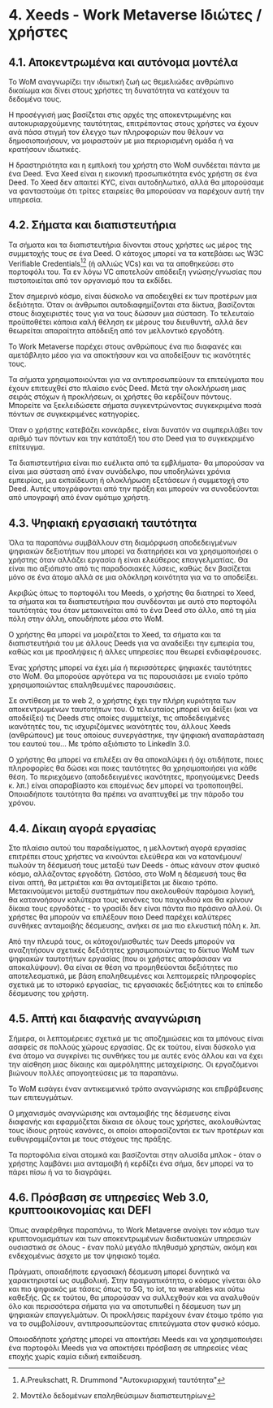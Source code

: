 # 4. Xeeds - Work Metaverse Ιδιώτες / χρήστες

## 4.1. Αποκεντρωμένα και αυτόνομα μοντέλα

Το WoM αναγνωρίζει την ιδιωτική ζωή ως θεμελιώδες ανθρώπινο δικαίωμα και δίνει στους χρήστες τη δυνατότητα να κατέχουν τα δεδομένα τους.

Η προσέγγισή μας βασίζεται στις αρχές της αποκεντρωμένης και αυτοκυριαρχούμενης ταυτότητας, επιτρέποντας στους χρήστες να έχουν ανά πάσα στιγμή τον έλεγχο των πληροφοριών που θέλουν να δημοσιοποιήσουν, να μοιραστούν με μια περιορισμένη ομάδα ή να κρατήσουν ιδιωτικές.

Η δραστηριότητα και η εμπλοκή του χρήστη στο WoM συνδέεται πάντα με ένα Deed. Ένα Xeed είναι η εικονική προσωπικότητα ενός χρήστη σε ένα Deed. Το Xeed δεν απαιτεί KYC, είναι αυτοδηλωτικό, αλλά θα μπορούσαμε να φανταστούμε ότι τρίτες εταιρείες θα μπορούσαν να παρέχουν αυτή την υπηρεσία.

## 4.2. Σήματα και διαπιστευτήρια

Τα σήματα και τα διαπιστευτήρια δίνονται στους χρήστες ως μέρος της συμμετοχής τους σε ένα Deed. Ο κάτοχος μπορεί να τα κατεβάσει ως W3C Verifiable Credentials[^7][^8] (ή αλλιώς VCs) και να τα αποθηκεύσει στο πορτοφόλι του. Τα εν λόγω VC αποτελούν απόδειξη γνώσης/γνωσίας που πιστοποιείται από τον οργανισμό που τα εκδίδει.

Στον σημερινό κόσμο, είναι δύσκολο να αποδειχθεί εκ των προτέρων μια δεξιότητα. Όταν οι άνθρωποι αυτοδιαφημίζονται στα δίκτυα, βασίζονται στους διαχειριστές τους για να τους δώσουν μια σύσταση. Το τελευταίο προϋποθέτει κάποια καλή θέληση εκ μέρους του διευθυντή, αλλά δεν θεωρείται απαραίτητα απόδειξη από τον μελλοντικό εργοδότη.

Το Work Metaverse παρέχει στους ανθρώπους ένα πιο διαφανές και αμετάβλητο μέσο για να αποκτήσουν και να αποδείξουν τις ικανότητές τους.

Τα σήματα χρησιμοποιούνται για να αντιπροσωπεύουν τα επιτεύγματα που έχουν επιτευχθεί στο πλαίσιο ενός Deed. Μετά την ολοκλήρωση μιας σειράς στόχων ή προκλήσεων, οι χρήστες θα κερδίζουν πόντους. Μπορείτε να ξεκλειδώσετε σήματα συγκεντρώνοντας συγκεκριμένα ποσά πόντων σε συγκεκριμένες κατηγορίες.

Όταν ο χρήστης κατεβάζει κονκάρδες, είναι δυνατόν να συμπεριλάβει τον αριθμό των πόντων και την κατάταξή του στο Deed για το συγκεκριμένο επίτευγμα.

Τα διαπιστευτήρια είναι πιο ευέλικτα από τα εμβλήματα- θα μπορούσαν να είναι μια σύσταση από έναν συνάδελφο, που υποδηλώνει χρόνια εμπειρίας, μια εκπαίδευση ή ολοκλήρωση εξετάσεων ή συμμετοχή στο Deed. Αυτές υπογράφονται από την πράξη και μπορούν να συνοδεύονται από υπογραφή από έναν ομότιμο χρήστη.

## 4.3. Ψηφιακή εργασιακή ταυτότητα

Όλα τα παραπάνω συμβάλλουν στη διαμόρφωση αποδεδειγμένων ψηφιακών δεξιοτήτων που μπορεί να διατηρήσει και να χρησιμοποιήσει ο χρήστης όταν αλλάζει εργασία ή είναι ελεύθερος επαγγελματίας. Θα είναι πιο αξιόπιστο από τις παραδοσιακές λύσεις, καθώς δεν βασίζεται μόνο σε ένα άτομο αλλά σε μια ολόκληρη κοινότητα για να το αποδείξει.

Ακριβώς όπως το πορτοφόλι του Meeds, ο χρήστης θα διατηρεί το Xeed, τα σήματα και τα διαπιστευτήρια που συνδέονται με αυτό στο πορτοφόλι ταυτότητάς του όταν μετακινείται από το ένα Deed στο άλλο, από τη μία πόλη στην άλλη, οπουδήποτε μέσα στο WoM.

Ο χρήστης θα μπορεί να μοιράζεται το Xeed, τα σήματα και τα διαπιστευτήριά του με άλλους Deeds για να αναδείξει την εμπειρία του, καθώς και με προσλήψεις ή άλλες υπηρεσίες που θεωρεί ενδιαφέρουσες.

Ένας χρήστης μπορεί να έχει μία ή περισσότερες ψηφιακές ταυτότητες στο WoM. Θα μπορούσε αργότερα να τις παρουσιάσει με ενιαίο τρόπο χρησιμοποιώντας επαληθευμένες παρουσιάσεις.

Σε αντίθεση με το web 2, ο χρήστης έχει την πλήρη κυριότητα των αποκεντρωμένων ταυτοτήτων του. Ο τελευταίος μπορεί να δείξει (και να αποδείξει) τις Deeds στις οποίες συμμετείχε, τις αποδεδειγμένες ικανότητές του, τις ισχυριζόμενες ικανότητές του, άλλους Xeeds (ανθρώπους) με τους οποίους συνεργάστηκε, την ψηφιακή αναπαράσταση του εαυτού του... Με τρόπο αξιόπιστο το LinkedIn 3.0.

Ο χρήστης θα μπορεί να επιλέξει αν θα αποκαλύψει ή όχι οτιδήποτε, ποιες πληροφορίες θα δώσει και ποιες ταυτότητες θα χρησιμοποιήσει για κάθε θέση. Το περιεχόμενο (αποδεδειγμένες ικανότητες, προηγούμενες Deeds κ. λπ.) είναι απαραβίαστο και επομένως δεν μπορεί να τροποποιηθεί. Οποιαδήποτε ταυτότητα θα πρέπει να αναπτυχθεί με την πάροδο του χρόνου.

## 4.4. Δίκαιη αγορά εργασίας

Στο πλαίσιο αυτού του παραδείγματος, η μελλοντική αγορά εργασίας επιτρέπει στους χρήστες να κινούνται ελεύθερα και να κατανέμουν/πωλούν τη δέσμευσή τους μεταξύ των Deeds - όπως κάνουν στον φυσικό κόσμο, αλλάζοντας εργοδότη. Ωστόσο, στο WoM η δέσμευσή τους θα είναι απτή, θα μετριέται και θα ανταμείβεται με δίκαιο τρόπο. Μετακινούμενοι μεταξύ συστημάτων που ακολουθούν παρόμοια λογική, θα κατανοήσουν καλύτερα τους κανόνες του παιχνιδιού και θα κρίνουν δίκαια τους εργοδότες - το γρασίδι δεν είναι πάντα πιο πράσινο αλλού. Οι χρήστες θα μπορούν να επιλέξουν ποιο Deed παρέχει καλύτερες συνθήκες ανταμοιβής δέσμευσης, ανήκει σε μια πιο ελκυστική πόλη κ. λπ.

Από την πλευρά τους, οι κάτοχοι/μισθωτές των Deeds μπορούν να αναζητήσουν σχετικές δεξιότητες χρησιμοποιώντας το δίκτυο WoM των ψηφιακών ταυτοτήτων εργασίας (που οι χρήστες αποφάσισαν να αποκαλύψουν). Θα είναι σε θέση να προμηθεύονται δεξιότητες πιο αποτελεσματικά, με βάση επαληθευμένες και λεπτομερείς πληροφορίες σχετικά με το ιστορικό εργασίας, τις εργασιακές δεξιότητες και το επίπεδο δέσμευσης του χρήστη.

## 4.5. Απτή και διαφανής αναγνώριση

Σήμερα, οι λεπτομέρειες σχετικά με τις αποζημιώσεις και τα μπόνους είναι ασαφείς σε πολλούς χώρους εργασίας. Ως εκ τούτου, είναι δύσκολο για ένα άτομο να συγκρίνει τις συνθήκες του με αυτές ενός άλλου και να έχει την αίσθηση μιας δίκαιης και αμερόληπτης μεταχείρισης. Οι εργαζόμενοι βιώνουν πολλές απογοητεύσεις με τα παραπάνω.

Το WoM εισάγει έναν αντικειμενικό τρόπο αναγνώρισης και επιβράβευσης των επιτευγμάτων.

Ο μηχανισμός αναγνώρισης και ανταμοιβής της δέσμευσης είναι διαφανής και εφαρμόζεται δίκαια σε όλους τους χρήστες, ακολουθώντας τους ίδιους ρητούς κανόνες, οι οποίοι αποφασίζονται εκ των προτέρων και ευθυγραμμίζονται με τους στόχους της πράξης.

Τα πορτοφόλια είναι ατομικά και βασίζονται στην αλυσίδα μπλοκ - όταν ο χρήστης λαμβάνει μια ανταμοιβή ή κερδίζει ένα σήμα, δεν μπορεί να το πάρει πίσω ή να το διαγράψει.

## 4.6. Πρόσβαση σε υπηρεσίες Web 3.0, κρυπτοοικονομίας και DEFI

Όπως αναφέρθηκε παραπάνω, το Work Metaverse ανοίγει τον κόσμο των κρυπτονομισμάτων και των αποκεντρωμένων διαδικτυακών υπηρεσιών ουσιαστικά σε όλους - έναν πολύ μεγάλο πληθυσμό χρηστών, ακόμη και ενδεχομένως άσχετο με τον ψηφιακό τομέα.

Πράγματι, οποιαδήποτε εργασιακή δέσμευση μπορεί δυνητικά να χαρακτηριστεί ως συμβολική. Στην πραγματικότητα, ο κόσμος γίνεται όλο και πιο ψηφιακός με τάσεις όπως το 5G, το iot, τα wearables και ούτω καθεξής. Ως εκ τούτου, θα μπορούσαν να συλλεχθούν και να αναλυθούν όλο και περισσότερα σήματα για να αποτυπωθεί η δέσμευση των μη ψηφιακών επαγγελμάτων. Οι προκλήσεις παρέχουν έναν έτοιμο τρόπο για να το συμβολίσουν, αντιπροσωπεύοντας επιτεύγματα στον φυσικό κόσμο.

Οποιοσδήποτε χρήστης μπορεί να αποκτήσει Meeds και να χρησιμοποιήσει ένα πορτοφόλι Meeds για να αποκτήσει πρόσβαση σε υπηρεσίες νέας εποχής χωρίς καμία ειδική εκπαίδευση.

[^7]: A.Preukschatt, R. Drummond "Αυτοκυριαρχική ταυτότητα"
[^8]: Μοντέλο δεδομένων επαληθεύσιμων διαπιστευτηρίων
